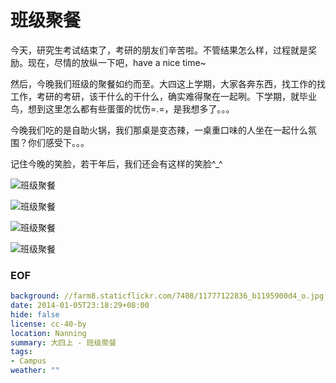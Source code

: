 班级聚餐
========

今天，研究生考试结束了，考研的朋友们辛苦啦。不管结果怎么样，过程就是奖励。现在，尽情的放纵一下吧，have a nice time~

然后，今晚我们班级的聚餐如约而至。大四这上学期，大家各奔东西，找工作的找工作，考研的考研，该干什么的干什么，确实难得聚在一起咧。下学期，就毕业鸟，想到这里怎么都有些蛋蛋的忧伤=.=，是我想多了。。。

今晚我们吃的是自助火锅，我们那桌是变态辣，一桌重口味的人坐在一起什么氛围？你们感受下。。。

记住今晚的笑脸，若干年后，我们还会有这样的笑脸^_^

![班级聚餐](https://farm8.staticflickr.com/7408/11777122836_b1195900d4_o.jpg)

![班级聚餐](https://farm6.staticflickr.com/5478/11776770354_8bf80a3a77_o.jpg)

![班级聚餐](https://farm4.staticflickr.com/3773/11776351475_4d7849434f_o.jpg)

![班级聚餐](https://farm6.staticflickr.com/5533/11776795053_4f1c9fff61_o.jpg)


### EOF
```yaml
background: //farm8.staticflickr.com/7408/11777122836_b1195900d4_o.jpg
date: 2014-01-05T23:18:29+08:00
hide: false
license: cc-40-by
location: Nanning
summary: 大四上 - 班级聚餐
tags:
- Campus
weather: ""
```
